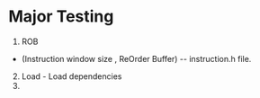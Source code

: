 <!-- # IWS and ROB -->
# Major Testing
1. ROB
- (Instruction window size , ReOrder Buffer) -- instruction.h file.
2. Load - Load dependencies
3.  

